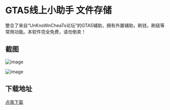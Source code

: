 # GTA5线上小助手 文件存储

整合了来自“UnKnoWnCheaTs论坛”的GTA5辅助，拥有外置辅助，刷钱，刷级等常用功能。本软件完全免费，请勿倒卖！

## 截图

![image](https://ae01.alicdn.com/kf/H871c173d54c846a984460a4d23bfe1161.png)

![image](https://ae01.alicdn.com/kf/H9e7d5c30ea41403c8548dc71e9201dcfe.png)

## 下载地址

[点我下载](https://crazyzhang.pipipan.com/dir/16907746-34952623-757b8b/)  
